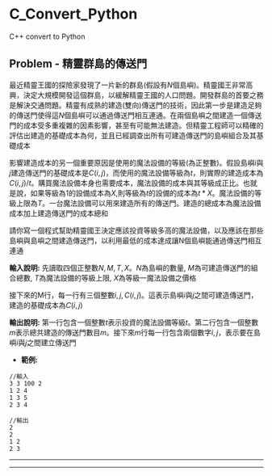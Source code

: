 # C_Convert_Python
C++  convert to Python
## Problem  - 精靈群島的傳送門
最近精靈王國的探險家發現了一片新的群島(假設有$N$個島嶼)。精靈國王非常高興，決定大規模開發這個群島，以緩解精靈王國的人口問題。開發群島的首要之務是解決交通問題。精靈有成熟的建造(雙向)傳送門的技術，因此第一步是建造足夠的傳送門使得這$N$個島嶼可以通過傳送門相互連通。在兩個島嶼之間建造一個傳送門的成本受多重複雜的因素影響，甚至有可能無法建造。但精靈工程師可以精確的評估出建造的基礎成本為何，並且已經調查出所有可建造傳送門的島嶼組合及其基礎成本

影響建造成本的另一個重要原因是使用的魔法設備的等級(為正整數)。假設島嶼$i$與$j$建造傳送門的基礎成本是$C(i,j)$，而使用的魔法設備等級為$t$，則實際的建造成本為$C(i,j)/t$。購買魔法設備本身也需要成本，魔法設備的成本與其等級成正比。也就是說，如果等級為1的設備成本為$X$,則等級為$t$的設備的成本為$t*X$。魔法設備的等級上限為$T$。一台魔法設備可以用來建造所有的傳送門。建造的總成本為魔法設備成本加上建造傳送門的成本總和

請你寫一個程式幫助精靈國王決定應該投資等級多高的魔法設備，以及應該在那些島嶼與島嶼之間建造傳送門，以利用最低的成本達成讓N個島嶼能通過傳送門相互連通

**輸入說明:**
先讀取四個正整數$N, M, T, X$。$N$為島嶼的數量, $M$為可建造傳送門的組合總數, $T$為魔法設備的等級上限, $X$為等級一魔法設備之價格

接下來的M行，每一行有三個整數$i, j, C(i,j)$。這表示島嶼$i$與$j$之間可建造傳送門，建造的基礎成本為$C(i,j)$

**輸出說明:**
第一行包含一個整數$t$表示投資的魔法設備等級$t$。第二行包含一個整數$m$表示總共建造的傳送門數目$m$。接下來$m$行每一行包含兩個數字$i, j$，表示要在島嶼$i$與$j$之間建立傳送門

- **範例:**
```javascript=
//輸入
3 3 100 2
1 2 4
1 3 5
2 3 4

//輸出
2
2
1 2
2 3
```
---
---
